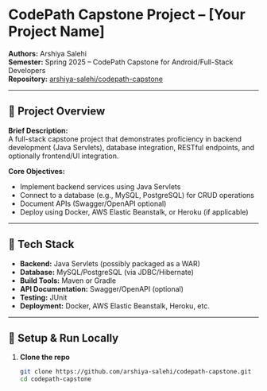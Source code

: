 # CodePath Capstone Project – [Your Project Name]

**Authors:** Arshiya Salehi  
**Semester:** Spring 2025 – CodePath Capstone for Android/Full-Stack Developers  
**Repository:** [arshiya-salehi/codepath-capstone](https://github.com/arshiya-salehi/codepath-capstone)

---

## 🧭 Project Overview

**Brief Description:**  
A full-stack capstone project that demonstrates proficiency in backend development (Java Servlets), database integration, RESTful endpoints, and optionally frontend/UI integration.

**Core Objectives:**  
- Implement backend services using Java Servlets  
- Connect to a database (e.g., MySQL, PostgreSQL) for CRUD operations  
- Document APIs (Swagger/OpenAPI optional)  
- Deploy using Docker, AWS Elastic Beanstalk, or Heroku (if applicable)

---

## 🧱 Tech Stack

- **Backend:** Java Servlets (possibly packaged as a WAR)  
- **Database:** MySQL/PostgreSQL (via JDBC/Hibernate)  
- **Build Tools:** Maven or Gradle  
- **API Documentation:** Swagger/OpenAPI (optional)  
- **Testing:** JUnit  
- **Deployment:** Docker, AWS Elastic Beanstalk, Heroku, etc.

---

## 🚀 Setup & Run Locally

1. **Clone the repo**  
   ```bash
   git clone https://github.com/arshiya-salehi/codepath-capstone.git
   cd codepath-capstone
